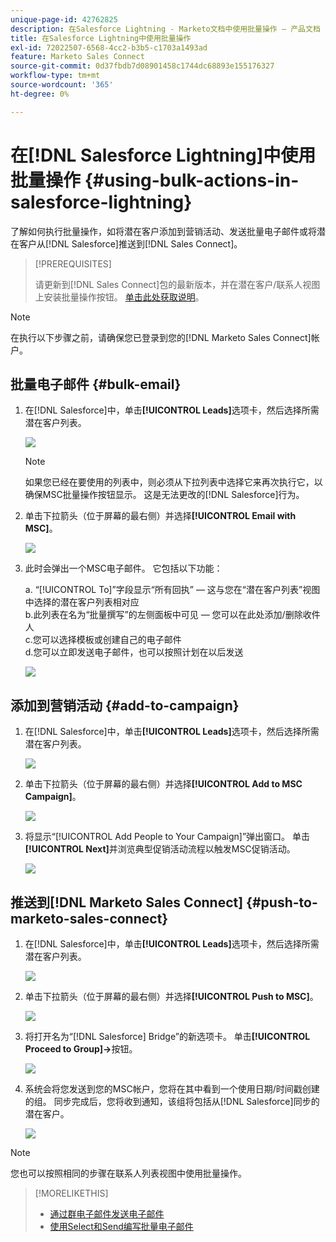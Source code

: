 ```yaml
---
unique-page-id: 42762825
description: 在Salesforce Lightning - Marketo文档中使用批量操作 — 产品文档
title: 在Salesforce Lightning中使用批量操作
exl-id: 72022507-6568-4cc2-b3b5-c1703a1493ad
feature: Marketo Sales Connect
source-git-commit: 0d37fbdb7d08901458c1744dc68893e155176327
workflow-type: tm+mt
source-wordcount: '365'
ht-degree: 0%

---
```


# 在[!DNL Salesforce Lightning]中使用批量操作 {#using-bulk-actions-in-salesforce-lightning}

了解如何执行批量操作，如将潜在客户添加到营销活动、发送批量电子邮件或将潜在客户从[!DNL Salesforce]推送到[!DNL Sales Connect]。

>[!PREREQUISITES]
>
>请更新到[!DNL Sales Connect]包的最新版本，并在潜在客户/联系人视图上安装批量操作按钮。 [单击此处获取说明](https://s3.amazonaws.com/tout-user-store/salesforce/assets/SF+Guide+for+Lightning.pdf)。

>[!NOTE]
>
>在执行以下步骤之前，请确保您已登录到您的[!DNL Marketo Sales Connect]帐户。

## 批量电子邮件 {#bulk-email}

1. 在[!DNL Salesforce]中，单击&#x200B;**[!UICONTROL Leads]**&#x200B;选项卡，然后选择所需潜在客户列表。

   ![](assets/one-6.png)

   >[!NOTE]
   >
   >如果您已经在要使用的列表中，则必须从下拉列表中选择它来再次执行它，以确保MSC批量操作按钮显示。 这是无法更改的[!DNL Salesforce]行为。

1. 单击下拉箭头（位于屏幕的最右侧）并选择&#x200B;**[!UICONTROL Email with MSC]**。

   ![](assets/two-6.png)

1. 此时会弹出一个MSC电子邮件。 它包括以下功能：

   a. “[!UICONTROL To]”字段显示“所有回执” — 这与您在“潜在客户列表”视图中选择的潜在客户列表相对应\
   b.此列表在名为“批量撰写”的左侧面板中可见 — 您可以在此处添加/删除收件人\
   c.您可以选择模板或创建自己的电子邮件\
   d.您可以立即发送电子邮件，也可以按照计划在以后发送

   ![](assets/three-5.png)

## 添加到营销活动 {#add-to-campaign}

1. 在[!DNL Salesforce]中，单击&#x200B;**[!UICONTROL Leads]**&#x200B;选项卡，然后选择所需潜在客户列表。

   ![](assets/four-4.png)

1. 单击下拉箭头（位于屏幕的最右侧）并选择&#x200B;**[!UICONTROL Add to MSC Campaign]**。

   ![](assets/five-4.png)

1. 将显示“[!UICONTROL Add People to Your Campaign]”弹出窗口。 单击&#x200B;**[!UICONTROL Next]**&#x200B;并浏览典型促销活动流程以触发MSC促销活动。

   ![](assets/six-1.png)

## 推送到[!DNL Marketo Sales Connect] {#push-to-marketo-sales-connect}

1. 在[!DNL Salesforce]中，单击&#x200B;**[!UICONTROL Leads]**&#x200B;选项卡，然后选择所需潜在客户列表。

   ![](assets/seven-2.png)

1. 单击下拉箭头（位于屏幕的最右侧）并选择&#x200B;**[!UICONTROL Push to MSC]**。

   ![](assets/eight-2.png)

1. 将打开名为“[!DNL Salesforce] Bridge”的新选项卡。 单击&#x200B;**[!UICONTROL Proceed to Group]→**&#x200B;按钮。

   ![](assets/nine-2.png)

1. 系统会将您发送到您的MSC帐户，您将在其中看到一个使用日期/时间戳创建的组。 同步完成后，您将收到通知，该组将包括从[!DNL Salesforce]同步的潜在客户。

   ![](assets/ten-1.png)

>[!NOTE]
>
>您也可以按照相同的步骤在联系人列表视图中使用批量操作。

>[!MORELIKETHIS]
>
>* [通过群电子邮件发送电子邮件](/help/marketo/product-docs/marketo-sales-connect/email/using-the-compose-window/sending-emails-via-group-email.md)
>* [使用Select和Send编写批量电子邮件](/help/marketo/product-docs/marketo-sales-connect/email/using-the-compose-window/composing-bulk-emails-with-select-and-send.md#sending-emails)

